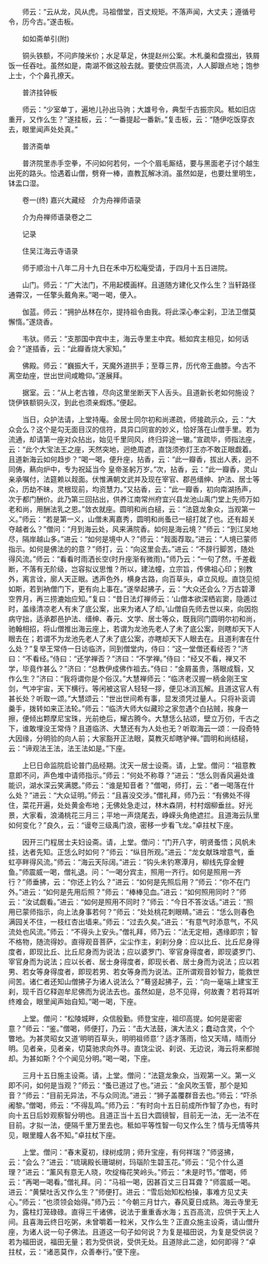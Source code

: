 <!-- { "loadSidebar": true } -->
　　师云：“云从龙，风从虎。马祖僧堂，百丈规矩。不落声闻，大丈夫；遵循号令，历今古。”遂击板。

　　如如斋单引(附)

　　铜头铁额，不问庐陵米价；水足草足，休提赵州公案。木札羹和盘掇出，铁屑饭一任吞吐。虽然如是，南湖不做这般去就。要使应供高流，人人脚跟点地；饱参上士，个个鼻孔撩天。

　　普济挂钟板

　　师云：“少室单丁，遍地儿孙出马驹；大雄号令，典型千古振宗风。秪如旧店重开，又作么生？”遂挂板，云：“一番提起一番新。”复击板，云：“随伊吃饭穿衣去，眼里闻声处处真。”

　　普济斋单

　　普济院里赤手空拳，不问如何若何，一个个眉毛厮结，要与黑面老子讨个越生出死的路头。恰遇着山僧，劈脊一棒，直教瓦解冰消。虽然如是，也要灶里明生，钵盂口湿。

　　卷一(终)
嘉兴大藏经　介为舟禅师语录


　　介为舟禅师语录卷之二

　　记录

　　住吴江海云寺语录

　　师于顺治十八年二月十九日在禾中万松庵受请，于四月十五日进院。

　　山门。师云：“广大法门，不用起模画样。且道随方建化又作么生？当轩路径通霄汉，一任擎头戴角来。”喝一喝，便入。

　　伽蓝。师云：“拥护丛林在尔，提持祖令由我。将此深心奉尘刹，卫法卫僧莫懈惰。”遂烧香。

　　韦驮。师云：“支那国中宾中主，海云寺里主中宾。秪如宾主相见，如何话会？”遂插香，云：“此瓣香烧大家知。”

　　佛殿。师云：“巍振大千，天魔外道拱手；至尊三界，历代帝王曲膝。今古不离空劫座，世出世间咸瞻仰。”遂展拜。

　　据室。云：“从上老古锥，尽向这里坐断天下人舌头。且道新长老如何施设？饶伊铁额铜头汉，到此也须亲煆炼。”便起。

　　当日，众护法请，上堂持庵。金居士同尔初和尚递疏，师接疏示众，云：“大众会么？这个是勾无面目汉的信符，具异口同宣的妙义，恰好落在山僧手里。若为流通，却请第一座对众拈出，始见千里同风，终归异途一辙。”宣疏毕，师指法座，云：“此个大宝法王之座，天然突地，迥绝周遮，直饶须弥灯王亦不敢正眼觑着。且道新海云如何趋步？”喝一喝，便升座，拈香，云：“此一瓣香，拔出人表，迥不同俦，爇向炉中，专为祝延当今
皇帝圣躬万岁。”次，拈香，云：“此一瓣香，灵山亲承嘱付，法筵赖以觌面。伏惟满朝文武并及现在宰官、郡邑缙绅、护法、居士等众，历劫不昧，灵根现前，均资慧力。”又拈香，云：“此一瓣香，初向南湖扬声，次于都门酬价。此乃第三回拈出，供养江南常州府宜兴县龙池山禹门堂上先师万如老和尚，用酬法乳之恩。”敛衣就座。圆明和尚白槌，云：“法筵龙象众，当观第一义。”师云：“若是第一义，山僧未离嘉秀，圆明和尚蚤已一槌打就了也。还有超关夺越者么？”僧问：“月到海云处，风来满院香。如何是海云境？”师云：“到江吴地尽，隔岸越山多。”进云：“如何是境中人？”师云：“觌面荐取。”进云：“人境已蒙师指示。如何是佛法的的意？”师打，云：“向这里会去。”进云：“不辞行脚苦，随处得风流。”师云：“看看时雨洒长空(时升座渐有微雨)。”师乃云：“一句了然，千差截断，不落有无阶级，岂容拟议思惟？所以，建法幢，立宗旨，传佛祖心印；别教外，离言诠，廓人天正眼。透声色外，横身古路，向百草头，卓立风规。直饶见彻如斯，若到衲僧门下，更有向上事在。”遂举起拂子，云：“大众还会么？万古碧潭空界月，再三捞漉始应知。”复曰：“昔日法灯禅师云：‘山僧本欲深栖岩窦，隐遁过时，盖缘清凉老人有未了底公案，出来为诸人了却。’山僧自先师去世以来，向因抱病守拙，适承郡邑护法、缙绅、春元、文学、居士等众，既我同门圆明尔初和尚，驰翰相招，将山僧推出海云座上，若谓为龙池先老人了未了底公案，则瞎却天下人眼去在；若谓不为龙池先老人了未了底公案，亦瞎却天下人眼去在。且道利害在什么处？”复举王常侍一日访临济，同到僧堂内，侍曰：“这一堂僧还看经否？”济曰：“不看经。”侍曰：“还学禅否？”济曰：“不学禅。”侍曰：“经又不看，禅又不学，毕竟作甚么？”济曰：“总教伊成佛作祖去。”侍曰：“金屑虽贵，落眼成翳，又作么生？”济曰：“我将谓你是个俗汉。”大慧禅师云：“临济老汉握一柄金刚王宝剑，气冲宇宙，天下横行。等闲被这官人轻轻一拶，便见冰消瓦解。且道这官人有甚长处？听取一颂。”大慧颂云：“世出世间希有事，显发须凭过量人。只将补衮调羹手，拨转如来正法轮。”师云：“临济大师大似藏珍之家忽遇个白拈贼，挨身一擦，便倾出颗摩尼宝珠，光前绝后，耀古腾今。大慧恁么拈颂，壁立万仞，千古之下，谁敢埋没王常侍？且道临济、大慧还有为人处也无？听取海云一颂：一段奇特大因缘，分明验的向人前；大家豁开正法眼，莫教灭却瞎驴禅。”圆明和尚结槌，云：“谛观法王法，法王法如是。”下座。

　　上巳日命监院启论普门品经期。沈天一居士设斋。请，上堂。僧问：“祖意教意即不问，声色堆中请师指示。”师云：“何处不称尊？”进云：“恁么则香风遍处谁能识，湖水深云笑满腮。”师云：“谁是知音者？”僧喝，师打，云：“者一喝落在什么处？”进云：“大众证明。”师云：“且喜没交涉。”僧礼拜，师乃云：“有佛处不得住，菜花开遍，处处黄金布地；无佛处急走过，林木森阴，村村烟柳垂丝。好光景，大家看，浪涌桃花三月三；平地一声烧尾去，峥嵘头角绝遮拦。且道海云队里如何变化？”良久，云：“谩夸三级禹门浪，密移一步看飞龙。”卓拄杖下座。

　　因开三门程居士夫妇设斋。请，上堂。僧问：“门开八字，明贤蚤悟；风帆未挂，达者先知。正恁么时如何？”师云：“纵目所观。”进云：“龙女献珠增意气，垂虹亭畔得风流。”师云：“海云天际阔。”进云：“钩头未钓寒潭月，柳线先穿金鲤鱼。”师震威一喝，僧礼退。问：“一喝分宾主，照用一齐行。如何是照用一齐行？”师垂拂，云：“你还上钓么？”进云：“如何是先照后用？”师云：“你不在门外。”进云：“如何是先用后照？”师云：“棒棒见血。”进云：“如何照用同时？”师云：“汝试觑看。”进云：“如何是照用不同时？”师云：“今日不答汝话。”进云：“照用已蒙师指示，向上法身事若何？”师云：“处处桃花刺眼睛。”进云：“恁么则春色满园关不住，一枝红杏出墙来。”师云：“过去久矣。”进云：“有意气时添意气，不风流处也风流。”师云：“不得头上安头。”僧礼拜，师乃云：“法无定相，遇缘即宗；智不格物，随流得妙。直得观音菩萨，尘尘作主，刹刹分身：应以比丘、比丘尼身得度者，即现比丘、比丘尼身而为说法；应以婆罗门、宰官身得度者，即现婆罗门、宰官身而为说法；应以长者、居士身得度者，即现长者、居士身而为说法；应以若男、若女等身得度者，即现若男、若女等身而为说法。正所谓观音妙智力，能救世间苦。诸仁者还知山僧拂子为诸人说法么？”蓦竖起拂子，云：“向一毫端上建宝王刹，现千百亿释迦牟尼佛而为说法去也。虽然如是，总不见得，何故聻？若将耳听终难会，眼里闻声始自知。”喝一喝，下座。

　　上堂。僧问：“松陵城畔，众信殷勤。师登宝座，祖印高提。如何是密密意？”师云：“鉴。”僧喝，师便打，乃云：“击大法鼓，演大法义；蠢动含灵，个个瞥地。为甚灵昭女又道‘明明百草头，明明祖师意’？适才落雨，恰又天晴，晴雨分明。见者亲，见者亲，切莫驰求向外寻。直饶尘说、刹说、无边说，海云将来都抛却。为甚如斯？个个闻见分明。”喝一喝，下座。

　　三月十五日施主设斋。请，上堂。僧问：“法筵龙象众，当观第一义。第一义即不问，如何是当观？”师云：“蚤已道过了也。”进云：“金风吹玉管，那个是知音？”师云：“目前无异法，不与众同流。”进云：“狮子盖覆群音去也。”师云：“吓杀阇黎。”僧喝，师云：“不得乱鸣。”师乃云：“有时向十五日前成所作智了办也，有时向十五日后妙观察智分明也。且道正当十五日大圆镜智，目前无一法，无一法不在目前。才拟一法，便隔千里万里去也。秪如平等性智一句又作么生？情与无情等共见，眼里瞳人各不知。”卓拄杖下座。

　　上堂。僧问：“春末夏初，绿树成阴；师升宝座，有何祥瑞？”师竖拂，云：“会么？”进云：“琉璃殿长珊瑚树，玛瑙阶生碧玉花。”师云：“见个什么道理？”进云：“薰风有意无人晓，吹绽梅花笑岭头。”师云：“未是时节。”僧喝，师云：“再喝一喝看。”僧礼拜。问：“马祖一喝，因甚百丈三日耳聋？”师震威一喝。进云：“黄檗吐舌又作么生？”师便打。进云：“雪后始知松柏操，事难方见丈夫心。”师云：“也须领会始得。”师乃云：“今朝三月廿六，春风夏日成熟。海云寺里无为，露柱灯笼碌碌。直得三千诸佛，说法于重重香水海；五百高流，应供于天上人间。且喜海云终日吃粥，未曾嚼着一粒米，又作么生？正直众施主设斋，请山僧升座，为诸人说一句子佛法。且道这一句子如何说？为复是福田说，为复是受供说？若为福田说，福田无量；若为受供说，受供无处。且道除此二途，如何即得？”卓拄杖，云：“诸恶莫作，众善奉行。”便下座。

